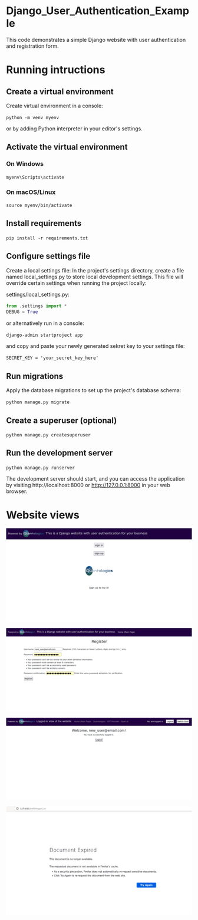 # Django_User_Authentication_Example

This code demonstrates a simple Django website with user authentication and registration form. 


# Running intructions

## Create a virtual environment

Create virtual environment in a console:

`python -m venv myenv`

or by adding Python interpreter in your editor's settings. 

## Activate the virtual environment

### On Windows

`myenv\Scripts\activate`

### On macOS/Linux

`source myenv/bin/activate`

## Install requirements

`pip install -r requirements.txt`

## Configure settings file

Create a local settings file: In the project's settings directory, create a file named local_settings.py to store local development settings. This file will override certain settings when running the project locally:

settings/local_settings.py:

```python
from .settings import *
DEBUG = True
```

or alternatively run in a console:

`django-admin startproject app`

and copy and paste your newly generated sekret key to your settings file:

`SECRET_KEY = 'your_secret_key_here'`

## Run migrations

Apply the database migrations to set up the project's database schema:

`python manage.py migrate`

## Create a superuser (optional)

`python manage.py createsuperuser`

## Run the development server

`python manage.py runserver`

The development server should start, and you can access the application by visiting http://localhost:8000 or http://127.0.0.1:8000 in your web browser.

# Website views

![alt text](./main_view.png)

![alt text](./registration.png)

![alt text](./logged.png)

![alt text](./expired.png)
